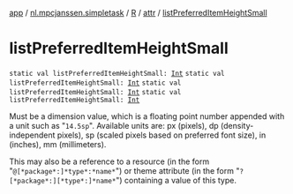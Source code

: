[app](../../../index.md) / [nl.mpcjanssen.simpletask](../../index.md) / [R](../index.md) / [attr](index.md) / [listPreferredItemHeightSmall](.)

# listPreferredItemHeightSmall

`static val listPreferredItemHeightSmall: `[`Int`](https://kotlinlang.org/api/latest/jvm/stdlib/kotlin/-int/index.html)
`static val listPreferredItemHeightSmall: `[`Int`](https://kotlinlang.org/api/latest/jvm/stdlib/kotlin/-int/index.html)
`static val listPreferredItemHeightSmall: `[`Int`](https://kotlinlang.org/api/latest/jvm/stdlib/kotlin/-int/index.html)
`static val listPreferredItemHeightSmall: `[`Int`](https://kotlinlang.org/api/latest/jvm/stdlib/kotlin/-int/index.html)

Must be a dimension value, which is a floating point number appended with a unit such as "`14.5sp`". Available units are: px (pixels), dp (density-independent pixels), sp (scaled pixels based on preferred font size), in (inches), mm (millimeters).

This may also be a reference to a resource (in the form "`@[*package*:]*type*:*name*`") or theme attribute (in the form "`?[*package*:][*type*:]*name*`") containing a value of this type.

